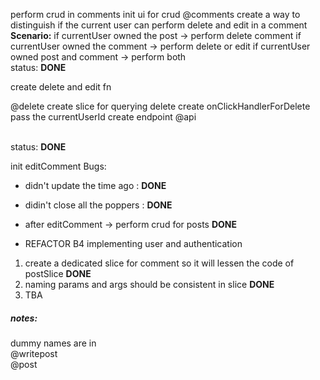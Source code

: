 perform crud in comments
init ui for crud @comments
create a way to distinguish if the current user can perform delete and edit in a comment
<br><b>Scenario:</b>
if currentUser owned the post -> perform delete comment
if currentUser owned the comment -> perform delete or edit
if currentUser owned post and comment -> perform both
<br>
status: <b>DONE</b>
<br>

create delete and edit fn

@delete
create slice for querying delete
create onClickHandlerForDelete
pass the currentUserId
create endpoint @api

<br>
status: <b>DONE</b>
<br>

init editComment
Bugs:

- didn't update the time ago : <b>DONE</b>
- didin't close all the poppers : <b>DONE</b>

- after editComment -> perform crud for posts <b>DONE</b>

- REFACTOR B4 implementing user and authentication

1. create a dedicated slice for comment so it will lessen the code of postSlice <b>DONE</b>
2. naming params and args should be consistent in slice <b>DONE</b>
3. TBA

##### notes:

dummy names are in <br>
@writepost <br>
@post
